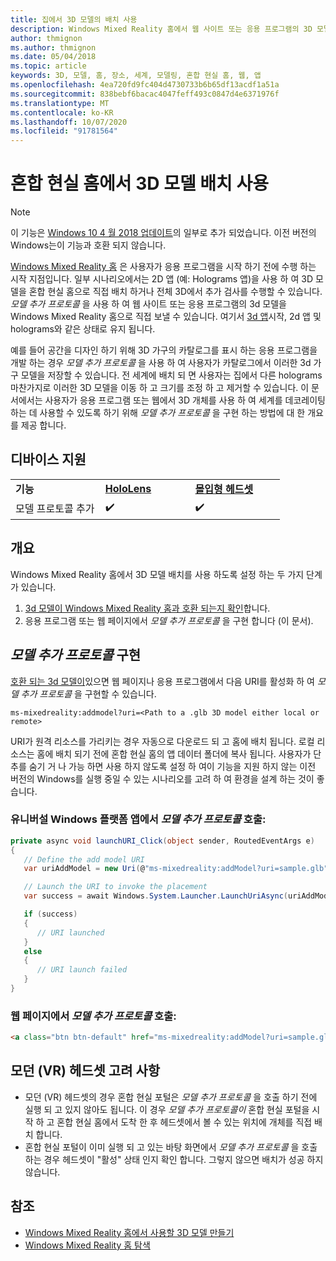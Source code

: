 ```yaml
---
title: 집에서 3D 모델의 배치 사용
description: Windows Mixed Reality 홈에서 웹 사이트 또는 응용 프로그램의 3D 모델을 준비 하는 방법
author: thmignon
ms.author: thmignon
ms.date: 05/04/2018
ms.topic: article
keywords: 3D, 모델, 홈, 장소, 세계, 모델링, 혼합 현실 홈, 웹, 앱
ms.openlocfilehash: 4ea720fd9fc404d4730733b6b65df13acdf1a51a
ms.sourcegitcommit: 838bebf6bacac4047feff493c0847d4e6371976f
ms.translationtype: MT
ms.contentlocale: ko-KR
ms.lasthandoff: 10/07/2020
ms.locfileid: "91781564"
---
```

# <a name="enable-placement-of-3d-models-in-the-mixed-reality-home"></a>혼합 현실 홈에서 3D 모델 배치 사용

> [!NOTE]
> 이 기능은 [Windows 10 4 월 2018 업데이트](https://docs.microsoft.com/windows/mixed-reality/enthusiast-guide/release-notes-april-2018)의 일부로 추가 되었습니다. 이전 버전의 Windows는이 기능과 호환 되지 않습니다.

[Windows Mixed Reality 홈](../discover/navigating-the-windows-mixed-reality-home.md) 은 사용자가 응용 프로그램을 시작 하기 전에 수행 하는 시작 지점입니다. 일부 시나리오에서는 2D 앱 (예: Holograms 앱)을 사용 하 여 3D 모델을 혼합 현실 홈으로 직접 배치 하거나 전체 3D에서 추가 검사를 수행할 수 있습니다. *모델 추가 프로토콜* 을 사용 하 여 웹 사이트 또는 응용 프로그램의 3d 모델을 Windows Mixed Reality 홈으로 직접 보낼 수 있습니다. 여기서 [3d 앱](3d-app-launcher-design-guidance.md)시작, 2d 앱 및 holograms와 같은 상태로 유지 됩니다. 

예를 들어 공간을 디자인 하기 위해 3D 가구의 카탈로그를 표시 하는 응용 프로그램을 개발 하는 경우 *모델 추가 프로토콜* 을 사용 하 여 사용자가 카탈로그에서 이러한 3d 가구 모델을 저장할 수 있습니다. 전 세계에 배치 되 면 사용자는 집에서 다른 holograms 마찬가지로 이러한 3D 모델을 이동 하 고 크기를 조정 하 고 제거할 수 있습니다. 이 문서에서는 사용자가 응용 프로그램 또는 웹에서 3D 개체를 사용 하 여 세계를 데코레이팅하는 데 사용할 수 있도록 하기 위해 *모델 추가 프로토콜* 을 구현 하는 방법에 대 한 개요를 제공 합니다.

## <a name="device-support"></a>디바이스 지원

<table>
    <colgroup>
    <col width="33%" />
    <col width="33%" />
    <col width="33%" />
    </colgroup>
    <tr>
        <td><strong>기능</strong></td>
        <td><a href="../hololens-hardware-details.md"><strong>HoloLens</strong></a></td>
        <td><a href="../discover/immersive-headset-hardware-details.md"><strong>몰입형 헤드셋</strong></a></td>
    </tr>
     <tr>
        <td>모델 프로토콜 추가</td>
        <td>✔️</td>
        <td>✔️</td>
    </tr>
</table>

## <a name="overview"></a>개요

Windows Mixed Reality 홈에서 3D 모델 배치를 사용 하도록 설정 하는 두 가지 단계가 있습니다.
1. [3d 모델이 Windows Mixed Reality 홈과 호환 되는지 확인](creating-3d-models-for-use-in-the-windows-mixed-reality-home.md)합니다.
2. 응용 프로그램 또는 웹 페이지에서 *모델 추가 프로토콜* 을 구현 합니다 (이 문서).

## <a name="implementing-the-add-model-protocol"></a>*모델 추가 프로토콜* 구현

[호환 되는 3d 모델이](creating-3d-models-for-use-in-the-windows-mixed-reality-home.md)있으면 웹 페이지나 응용 프로그램에서 다음 URI를 활성화 하 여 *모델 추가 프로토콜* 을 구현할 수 있습니다.

```
ms-mixedreality:addmodel?uri=<Path to a .glb 3D model either local or remote>
```

URI가 원격 리소스를 가리키는 경우 자동으로 다운로드 되 고 홈에 배치 됩니다. 로컬 리소스는 홈에 배치 되기 전에 혼합 현실 홈의 앱 데이터 폴더에 복사 됩니다. 사용자가 단추를 숨기 거 나 가능 하면 사용 하지 않도록 설정 하 여이 기능을 지원 하지 않는 이전 버전의 Windows를 실행 중일 수 있는 시나리오를 고려 하 여 환경을 설계 하는 것이 좋습니다. 

### <a name="invoking-the-add-model-protocol-from-a-universal-windows-platform-app"></a>유니버설 Windows 플랫폼 앱에서 *모델 추가 프로토콜* 호출:

```C#
private async void launchURI_Click(object sender, RoutedEventArgs e)
{
   // Define the add model URI
   var uriAddModel = new Uri(@"ms-mixedreality:addModel?uri=sample.glb");

   // Launch the URI to invoke the placement
   var success = await Windows.System.Launcher.LaunchUriAsync(uriAddModel);

   if (success)
   {
      // URI launched
   }
   else
   {
      // URI launch failed
   }
}
```

### <a name="invoking-the-add-model-protocol-from-a-webpage"></a>웹 페이지에서 *모델 추가 프로토콜* 호출:

```html
<a class="btn btn-default" href="ms-mixedreality:addModel?uri=sample.glb"> Place 3D Model </a>
```

## <a name="considerations-for-immersive-vr-headsets"></a>모던 (VR) 헤드셋 고려 사항

* 모던 (VR) 헤드셋의 경우 혼합 현실 포털은 *모델 추가 프로토콜* 을 호출 하기 전에 실행 되 고 있지 않아도 됩니다. 이 경우 *모델 추가 프로토콜이* 혼합 현실 포털을 시작 하 고 혼합 현실 홈에서 도착 한 후 헤드셋에서 볼 수 있는 위치에 개체를 직접 배치 합니다. 
* 혼합 현실 포털이 이미 실행 되 고 있는 바탕 화면에서 *모델 추가 프로토콜* 을 호출 하는 경우 헤드셋이 "활성" 상태 인지 확인 합니다. 그렇지 않으면 배치가 성공 하지 않습니다. 

## <a name="see-also"></a>참조

* [Windows Mixed Reality 홈에서 사용할 3D 모델 만들기](creating-3d-models-for-use-in-the-windows-mixed-reality-home.md)
* [Windows Mixed Reality 홈 탐색](../discover/navigating-the-windows-mixed-reality-home.md)
